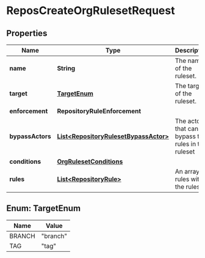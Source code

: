 

# ReposCreateOrgRulesetRequest


## Properties

| Name | Type | Description | Notes |
|------------ | ------------- | ------------- | -------------|
|**name** | **String** | The name of the ruleset. |  |
|**target** | [**TargetEnum**](#TargetEnum) | The target of the ruleset. |  [optional] |
|**enforcement** | **RepositoryRuleEnforcement** |  |  |
|**bypassActors** | [**List&lt;RepositoryRulesetBypassActor&gt;**](RepositoryRulesetBypassActor.md) | The actors that can bypass the rules in this ruleset |  [optional] |
|**conditions** | [**OrgRulesetConditions**](OrgRulesetConditions.md) |  |  [optional] |
|**rules** | [**List&lt;RepositoryRule&gt;**](RepositoryRule.md) | An array of rules within the ruleset. |  [optional] |



## Enum: TargetEnum

| Name | Value |
|---- | -----|
| BRANCH | &quot;branch&quot; |
| TAG | &quot;tag&quot; |



